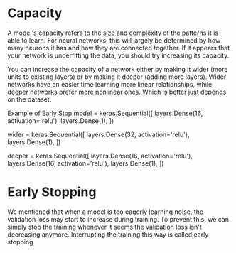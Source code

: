 # Capacity

A model's capacity refers to the size and complexity of the patterns it is able to learn. For neural networks, this will largely be determined by how many neurons it has and how they are connected together. If it appears that your network is underfitting the data, you should try increasing its capacity.

You can increase the capacity of a network either by making it wider (more units to existing layers) or by making it deeper (adding more layers). Wider networks have an easier time learning more linear relationships, while deeper networks prefer more nonlinear ones. Which is better just depends on the dataset.

Example of Early Stop
model = keras.Sequential([
layers.Dense(16, activation='relu'),
layers.Dense(1),
])

wider = keras.Sequential([
layers.Dense(32, activation='relu'),
layers.Dense(1),
])

deeper = keras.Sequential([
layers.Dense(16, activation='relu'),
layers.Dense(16, activation='relu'),
layers.Dense(1),
])

# Early Stopping

We mentioned that when a model is too eagerly learning noise, the validation loss may start to increase during training. To prevent this, we can simply stop the training whenever it seems the validation loss isn't decreasing anymore. Interrupting the training this way is called early stopping
